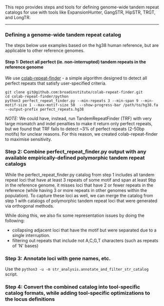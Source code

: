 This repo provides steps and tools for defining genome-wide tandem repeat catalogs for use with tools like ExpansionHunter, GangSTR, HipSTR, TRGT, and LongTR. 

---
### Defining a genome-wide tandem repeat catalog

The steps below use examples based on the hg38 human reference, but are applicable to other reference genomes. 

#### Step 1: Detect all perfect (ie. non-interrupted) tandem repeats in the reference genome

We use [colab-repeat-finder](https://github.com/broadinstitute/colab-repeat-finder) - a simple algorithm designed to detect all perfect repeats that satisfy user-specified criteria. 

```
git clone git@github.com:broadinstitute/colab-repeat-finder.git
cd colab-repeat-finder/python
python3 perfect_repeat_finder.py --min-repeats 3 --min-span 9 --min-motif-size 1 --max-motif-size 50  --show-progress-bar /path/to/hg38.fa   --output-prefix perfect_repeats.hg38
```

*NOTE:* We could have, instead, run TandemRepeatFinder (TRF) with very large mismatch and indel penalties to make it return only perfect repeats, but we found that TRF fails to detect ~3% of perfect repeats (2-50bp motifs) for unclear reasons. For this reason, we created colab-repeat-finder to maximise sensitivity. 


### Step 2: Combine perfect_repeat_finder.py output with any available empirically-defined polymorphic tandem repeat catalogs

While the perfect_repeat_finder.py catalog from step 1 includes all tandem repeat loci that have at least 3 repeats of some motif and span at least 9bp in the reference genome, it misses loci that have 2 or fewer repeats in the reference (while having 3 or more repeats in other genomes within the population). To capture these loci as well, we can merge the catalog from step 1 with catalogs of polymorphic tandem repeat loci that were generated via 
orthogonal methods. 


While doing this, we also fix some representation issues by doing the following:
- collapsing adjacent loci that have the motif but were separated due to a single interruption.
- filtering out repeats that include not A,C,G,T characters (such as repeats of 'N' bases)


### Step 3: Annotate loci with gene names, etc.

Use the `python3 -u -m str_analysis.annotate_and_filter_str_catalog` script.

### Step 4: Convert the combined catalog into tool-specific catalog formats, while adding tool-specific optimizations to the locus definitions 
